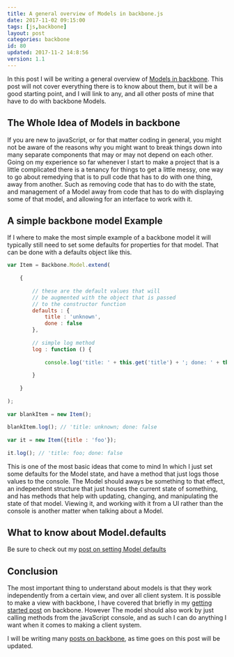 ```yaml
---
title: A general overview of Models in backbone.js
date: 2017-11-02 09:15:00
tags: [js,backbone]
layout: post
categories: backbone
id: 80
updated: 2017-11-2 14:8:56
version: 1.1
---
```


In this post I will be writing a general overview of [Models in backbone](http://backbonejs.org/#Model). This post will not cover everything there is to know about them, but it will be a good starting point, and I will link to any, and all other posts of mine that have to do with backbone Models.

<!-- more -->

## The Whole Idea of Models in backbone

If you are new to javaScript, or for that matter coding in general, you might not be aware of the reasons why you might want to break things down into many separate components that may or may not depend on each other. Going on my experience so far whenever I start to make a project that is a little complicated there is a tenancy for things to get a little messy, one way to go about remedying that is to pull code that has to do with one thing, away from another. Such as removing code that has to do with the state, and management of a Model away from code that has to do with displaying some of that model, and allowing for an interface to work with it.

## A simple backbone model Example

If I where to make the most simple example of a backbone model it will typically still need to set some defaults for properties for that model. That can be done with a defaults object like this.

```js
var Item = Backbone.Model.extend(
 
    {
 
        // these are the default values that will
        // be augmented with the object that is passed
        // to the constructor function
        defaults : {
            title : 'unknown',
            done : false
        },
 
        // simple log method
        log : function () {
 
            console.log('title: ' + this.get('title') + '; done: ' + this.get('done'));
 
        }
 
    }
 
);
 
var blankItem = new Item();
 
blankItem.log(); // 'title: unknown; done: false
 
var it = new Item({title : 'foo'});
 
it.log(); // 'title: foo; done: false
```

This is one of the most basic ideas that come to mind In which I just set some defaults for the Model state, and have a method that just logs those values to the console. The Model should aways be something to that effect, an independent structure that just houses the current state of something, and has methods that help with updating, changing, and manipulating the state of that model. Viewing it, and working with it from a UI rather than the console is another matter when talking about a Model.

## What to know about Model.defaults

Be sure to check out my [post on setting Model defaults]()

## Conclusion

The most important thing to understand about models is that they work independently from a certain view, and over all client system. It is possible to make a view with backbone, I have covered that briefly in my [getting started post](/2017/11/01/backbone-getting-started/) on backbone. However The model should also work by just calling methods from the javaScript console, and as such I can do anything I want when it comes to making a client system.

I will be writing many [posts on backbone](/categories/backbone/), as time goes on this post will be updated.